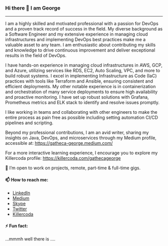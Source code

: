 ### Hi there 👋 I am George

---

I am a highly skilled and motivated professional with a passion for DevOps and a proven track record of success in the field. My diverse background as a Software Engineer and my extensive experience in managing cloud infrastructures and implementing DevOps best practices make me a valuable asset to any team. I am enthusiastic about contributing my skills and knowledge to drive continuous improvement and deliver exceptional results in the field of DevOps.

I have hands-on experience in managing cloud infrastructures in AWS, GCP, and Azure, utilizing services like RDS, EC2, Auto Scaling, VPC, and more to build robust systems. I excel in implementing Infrastructure as Code (IaC) practices with tools like Terraform and Ansible, ensuring consistent and efficient deployments. My other notable experience is in containerization and orchestration of many service deployments to ensure high availability and proactive monitoring. I have set up robust solutions with Grafana, Prometheus metrics and ELK stack to identify and resolve issues promptly.

I like working in teams and collaborating with other engineers to make the entire process as pain free as possible including setting automation CI/CD pipelines and scripting.

Beyond my professional contributions, I am an avid writer, sharing my insights on Java, DevOps, and microservices through my Medium profile, accessible at: https://gatheca-george.medium.com/

For a more interactive learning experience, I encourage you to explore my Killercoda profile: https://killercoda.com/gathecageorge

👯 I’m open to work on projects, remote, part-time & full-time gigs.

#### 📫 How to reach me:

- [LinkedIn](https://www.linkedin.com/in/gathecageorgenjoroge/)
- [Medium](https://gatheca-george.medium.com/)
- [Skype](https://join.skype.com/invite/meZkjFBf0G7O)
- [Twitter](https://twitter.com/gatheca_george)
- [Killercoda](https://killercoda.com/gathecageorge)

#### ⚡ Fun fact:
...mmmh well there is ....
